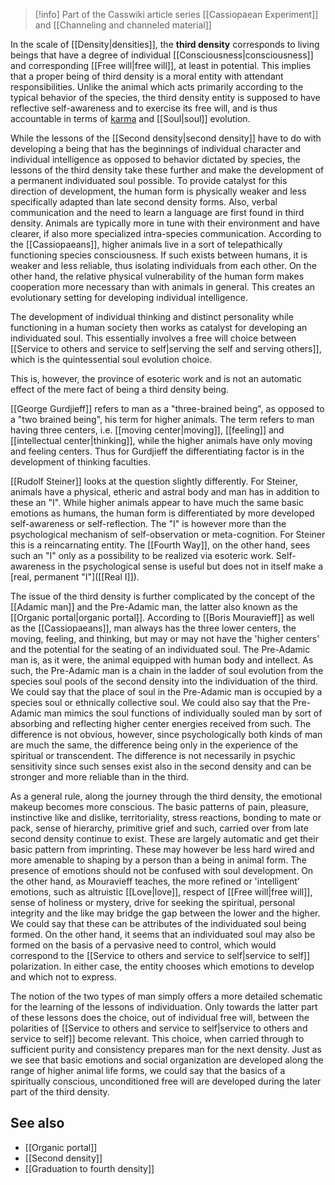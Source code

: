 
> [!info] Part of the Casswiki article series [[Cassiopaean Experiment]] and [[Channeling and channeled material]]

In the scale of [[Density|densities]], the **third density** corresponds to living beings that have a degree of individual [[Consciousness|consciousness]] and corresponding [[Free will|free will]], at least in potential. This implies that a proper being of third density is a moral entity with attendant responsibilities. Unlike the animal which acts primarily according to the typical behavior of the species, the third density entity is supposed to have reflective self-awareness and to exercise its free will, and is thus accountable in terms of [karma]([[Karma]]) and [[Soul|soul]] evolution.

While the lessons of the [[Second density|second density]] have to do with developing a being that has the beginnings of individual character and individual intelligence as opposed to behavior dictated by species, the lessons of the third density take these further and make the development of a permanent individuated soul possible. To provide catalyst for this direction of development, the human form is physically weaker and less specifically adapted than late second density forms. Also, verbal communication and the need to learn a language are first found in third density. Animals are typically more in tune with their environment and have clearer, if also more specialized intra-species communication. According to the [[Cassiopaeans]], higher animals live in a sort of telepathically functioning species consciousness. If such exists between humans, it is weaker and less reliable, thus isolating individuals from each other. On the other hand, the relative physical vulnerability of the human form makes cooperation more necessary than with animals in general. This creates an evolutionary setting for developing individual intelligence.

The development of individual thinking and distinct personality while functioning in a human society then works as catalyst for developing an individuated soul. This essentially involves a free will choice between [[Service to others and service to self|serving the self and serving others]], which is the quintessential soul evolution choice.

This is, however, the province of esoteric work and is not an automatic effect of the mere fact of being a third density being.

[[George Gurdjieff]] refers to man as a "three-brained being", as opposed to a "two brained being", his term for higher animals. The term refers to man having three centers, i.e. [[moving center|moving]], [[feeling]] and [[intellectual center|thinking]], while the higher animals have only moving and feeling centers. Thus for Gurdjieff the differentiating factor is in the development of thinking faculties.

[[Rudolf Steiner]] looks at the question slightly differently. For Steiner, animals have a physical, etheric and astral body and man has in addition to these an "I". While higher animals appear to have much the same basic emotions as humans, the human form is differentiated by more developed self-awareness or self-reflection. The "I" is however more than the psychological mechanism of self-observation or meta-cognition. For Steiner this is a reincarnating entity. The [[Fourth Way]], on the other hand, sees such an "I" only as a possibility to be realized via esoteric work. Self-awareness in the psychological sense is useful but does not in itself make a [real, permanent "I"]([[Real I]]).

The issue of the third density is further complicated by the concept of the [[Adamic man]] and the Pre-Adamic man, the latter also known as the [[Organic portal|organic portal]]. According to [[Boris Mouravieff]] as well as the [[Cassiopaeans]], man always has the three lower centers, the moving, feeling, and thinking, but may or may not have the 'higher centers' and the potential for the seating of an individuated soul. The Pre-Adamic man is, as it were, the animal equipped with human body and intellect. As such, the Pre-Adamic man is a chain in the ladder of soul evolution from the species soul pools of the second density into the individuation of the third. We could say that the place of soul in the Pre-Adamic man is occupied by a species soul or ethnically collective soul. We could also say that the Pre-Adamic man mimics the soul functions of individually souled man by sort of absorbing and reflecting higher center energies received from such. The difference is not obvious, however, since psychologically both kinds of man are much the same, the difference being only in the experience of the spiritual or transcendent. The difference is not necessarily in psychic sensitivity since such senses exist also in the second density and can be stronger and more reliable than in the third.

As a general rule, along the journey through the third density, the emotional makeup becomes more conscious. The basic patterns of pain, pleasure, instinctive like and dislike, territoriality, stress reactions, bonding to mate or pack, sense of hierarchy, primitive grief and such, carried over from late second density continue to exist. These are largely automatic and get their basic pattern from imprinting. These may however be less hard wired and more amenable to shaping by a person than a being in animal form. The presence of emotions should not be confused with soul development. On the other hand, as Mouravieff teaches, the more refined or 'intelligent' emotions, such as altruistic [[Love|love]], respect of [[Free will|free will]], sense of holiness or mystery, drive for seeking the spiritual, personal integrity and the like may bridge the gap between the lower and the higher. We could say that these can be attributes of the individuated soul being formed. On the other hand, it seems that an individuated soul may also be formed on the basis of a pervasive need to control, which would correspond to the [[Service to others and service to self|service to self]] polarization. In either case, the entity chooses which emotions to develop and which not to express.

The notion of the two types of man simply offers a more detailed schematic for the learning of the lessons of individuation. Only towards the latter part of these lessons does the choice, out of individual free will, between the polarities of [[Service to others and service to self|service to others and service to self]] become relevant. This choice, when carried through to sufficient purity and consistency prepares man for the next density. Just as we see that basic emotions and social organization are developed along the range of higher animal life forms, we could say that the basics of a spiritually conscious, unconditioned free will are developed during the later part of the third density.

See also
--------

*   [[Organic portal]]
*   [[Second density]]
*   [[Graduation to fourth density]]